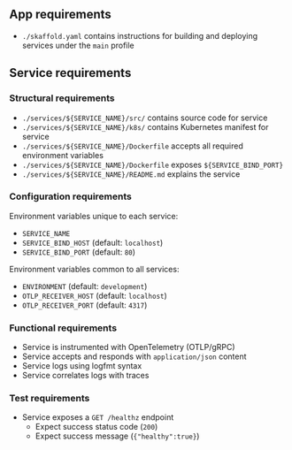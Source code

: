 ## App requirements

- `./skaffold.yaml` contains instructions for building and deploying services under the `main` profile


## Service requirements


### Structural requirements

- `./services/${SERVICE_NAME}/src/` contains source code for service
- `./services/${SERVICE_NAME}/k8s/` contains Kubernetes manifest for service
- `./services/${SERVICE_NAME}/Dockerfile` accepts all required environment variables
- `./services/${SERVICE_NAME}/Dockerfile` exposes `${SERVICE_BIND_PORT}`
- `./services/${SERVICE_NAME}/README.md` explains the service


### Configuration requirements

Environment variables unique to each service:

- `SERVICE_NAME`
- `SERVICE_BIND_HOST` (default: `localhost`)
- `SERVICE_BIND_PORT` (default: `80`)

Environment variables common to all services:

- `ENVIRONMENT` (default: `development`)
- `OTLP_RECEIVER_HOST` (default: `localhost`)
- `OTLP_RECEIVER_PORT` (default: `4317`)


### Functional requirements

- Service is instrumented with OpenTelemetry (OTLP/gRPC)
- Service accepts and responds with `application/json` content
- Service logs using logfmt syntax
- Service correlates logs with traces


### Test requirements

- Service exposes a `GET /healthz` endpoint
    - Expect success status code (`200`)
    - Expect success message (`{"healthy":true}`)
